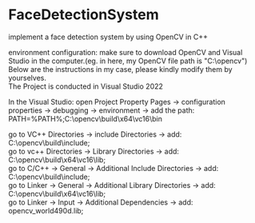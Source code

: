 # FaceDetectionSystem  
implement a face detection system by using OpenCV in C++  

environment configuration: make sure to download OpenCV and Visual Studio in the computer.(eg. in here, my OpenCV file path is "C:\opencv")  
Below are the instructions in my case, please kindly modify them by yourselves.  
The Project is conducted in Visual Studio 2022  

In the Visual Studio:
open Project Property Pages -> configuration properties -> debugging -> environment -> add the path: PATH=%PATH%;C:\opencv\build\x64\vc16\bin  
  
go to VC++ Directories -> include Directories -> add: C:\opencv\build\include;  
go to vc++ Directories -> Library Directories -> add: C:\opencv\build\x64\vc16\lib;  
go to C/C++ -> General -> Additional Include Directories -> add: C:\opencv\build\include;  
go to Linker -> General -> Additional Library Directories -> add: C:\opencv\build\x64\vc16\lib;  
go to Linker -> Input -> Additional Dependencies -> add: opencv_world490d.lib;  
